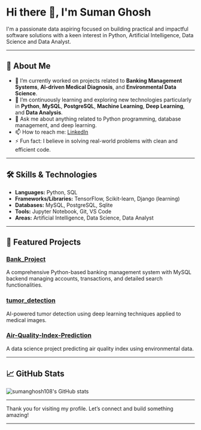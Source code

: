 # Hi there 👋, I'm Suman Ghosh

I'm a passionate data aspiring focused on building practical and impactful software solutions with a keen interest in Python, Artificial Intelligence, Data Science and Data Analyst.

---

## 🚀 About Me
- 🔭 I’m currently worked on projects related to **Banking Management Systems**, **AI-driven Medical Diagnosis**, and **Environmental Data Science**.
- 🌱 I’m continuously learning and exploring new technologies particularly in **Python**, **MySQL**, **PostgreSQL**,  **Machine Learning**, **Deep Learning**, and **Data Analysis**.
- 💬 Ask me about anything related to Python programming, database management, and deep learning.
- 📫 How to reach me: [LinkedIn](https://www.linkedin.com/in/sumanghosh-p38)
- ⚡ Fun fact: I believe in solving real-world problems with clean and efficient code.

---

## 🛠️ Skills & Technologies
- **Languages:** Python, SQL
- **Frameworks/Libraries:** TensorFlow, Scikit-learn, Django (learning)
- **Databases:** MySQL, PostgreSQL, Sqlite
- **Tools:** Jupyter Notebook, Git, VS Code
- **Areas:** Artificial Intelligence, Data Science, Data Analyst

---

## 🌟 Featured Projects

### [Bank_Project](https://github.com/sumanghosh108/bank_project)
A comprehensive Python-based banking management system with MySQL backend managing accounts, transactions, and detailed search functionalities.

### [tumor_detection](https://github.com/sumanghosh108/tumor_detection)
AI-powered tumor detection using deep learning techniques applied to medical images.

### [Air-Quality-Index-Prediction](https://github.com/sumanghosh108/Air-Quality-Index-Prediction)
A data science project predicting air quality index using environmental data.


---

## 📈 GitHub Stats

![sumanghosh108's GitHub stats](https://github-readme-stats.vercel.app/api?username=sumanghosh108&show_icons=true&hide=issues&count_private=true&hide_rank=true)

---

Thank you for visiting my profile. Let’s connect and build something amazing!

---

